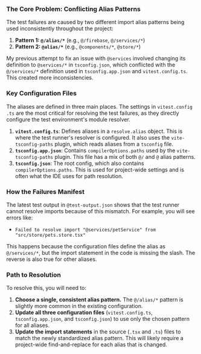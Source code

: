 ### The Core Problem: Conflicting Alias Patterns

The test failures are caused by two different import alias patterns being used inconsistently throughout the project:

1.  **Pattern 1:
    `@/alias/*`** (e.g., `@/firebase`, `@/services/*`)
2.  **Pattern 2: `@alias/*`** (e.g., `@components/*`, `@store/*`)

My previous attempt to fix an issue with `@services` involved changing its definition to
`@services/*` in `tsconfig.json`, which conflicted with the `@/services/*` definition used in `tsconfig.app.json` and `vitest.config.ts`. This created more inconsistencies.

### Key Configuration Files

The aliases are defined in three main places. The settings in `vitest.config
.ts` are the most critical for resolving the test failures, as they directly configure the test environment's module resolver.

1.  **`vitest.config.ts`**: Defines aliases in a `resolve.alias` object. This is where the test runner's resolver is configured. It also
    uses the `vite-tsconfig-paths` plugin, which reads aliases from a `tsconfig` file.
2.  **`tsconfig.app.json`**: Contains `compilerOptions.paths` used by the `vite-tsconfig-paths` plugin. This file has a mix of both `@/` and `@` alias
    patterns.
3.  **`tsconfig.json`**: The root config, which also contains `compilerOptions.paths`. This is used for project-wide settings and is often what the IDE uses for path resolution.

### How the Failures Manifest

The latest test output in `@test-output.json` shows that
the test runner cannot resolve imports because of this mismatch. For example, you will see errors like:

- `Failed to resolve import "@services/petService" from "src/store/pets.store.tsx"`

This happens because the configuration files define the alias as `@/services/*`, but the import
statement in the code is missing the slash. The reverse is also true for other aliases.

### Path to Resolution

To resolve this, you will need to:

1.  **Choose a single, consistent alias pattern.** The `@/alias/*` pattern is slightly more common in the existing configuration.
2.  **Update all three configuration files** (`vitest.config.ts`, `tsconfig.app.json`, and `tsconfig.json`) to use only the chosen pattern for all aliases.
3.  **Update the import statements** in the source (`.tsx` and `.ts`) files to match the
    newly standardized alias pattern. This will likely require a project-wide find-and-replace for each alias that is changed.
